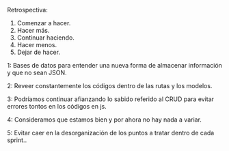 Retrospectiva:

1. Comenzar a hacer.
2. Hacer más.
3. Continuar haciendo.
4. Hacer menos.
5. Dejar de hacer.


1: Bases de datos para entender una nueva forma de almacenar información y que no sean JSON.

2: Reveer constantemente los códigos dentro de las rutas y los modelos.

3: Podríamos continuar afianzando lo sabido referido al CRUD para evitar errores tontos en los códigos en js.

4: Consideramos que estamos bien y por ahora no hay nada a variar. 

5: Evitar caer en la desorganización de los puntos a tratar dentro de cada sprint..
